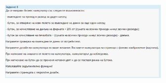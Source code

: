 ![alt text](https://github.com/Petar-I-Ivanov/web-uni-projects/blob/main/business%20calculator/%D0%97%D0%B0%D0%B4%D0%B0%D0%BD%D0%B8%D0%B5%208.png?raw=true)
